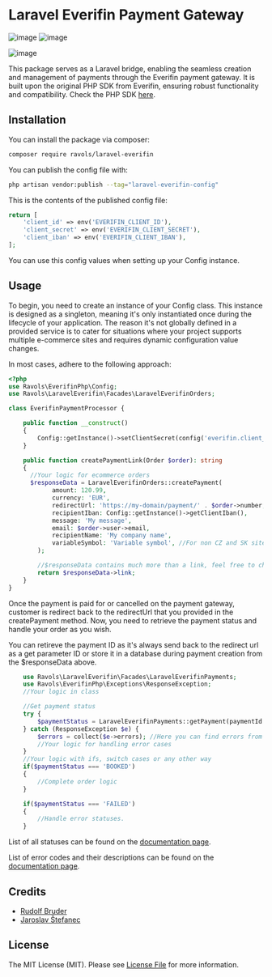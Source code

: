 # Laravel Everifin Payment Gateway
![image](https://img.shields.io/badge/Laravel-FF2D20?style=for-the-badge&logo=laravel&logoColor=white)  ![image](https://img.shields.io/badge/PHP-777BB4?style=for-the-badge&logo=php&logoColor=white)

![image](https://github.com/user-attachments/assets/cbcfec66-b1d6-48c6-81d0-a0eb1ff39406)

This package serves as a Laravel bridge, enabling the seamless creation and management of payments through the Everifin payment gateway. It is built upon the original PHP SDK from Everifin, ensuring robust functionality and compatibility. Check the PHP SDK [here](https://github.com/ravols/everifin-sdk-php).

## Installation

You can install the package via composer:

```bash
composer require ravols/laravel-everifin
```

You can publish the config file with:

```bash
php artisan vendor:publish --tag="laravel-everifin-config"
```

This is the contents of the published config file:

```php
return [
    'client_id' => env('EVERIFIN_CLIENT_ID'),
    'client_secret' => env('EVERIFIN_CLIENT_SECRET'),
    'client_iban' => env('EVERIFIN_CLIENT_IBAN'),
];
```

You can use this config values when setting up your Config instance.

## Usage

To begin, you need to create an instance of your Config class. This instance is designed as a singleton, meaning it's only instantiated once during the lifecycle of your application. The reason it's not globally defined in a provided service is to cater for situations where your project supports multiple e-commerce sites and requires dynamic configuration value changes.

In most cases, adhere to the following approach:

```php
<?php
use Ravols\EverifinPhp\Config;
use Ravols\LaravelEverifin\Facades\LaravelEverifinOrders;

class EverifinPaymentProcessor {

    public function __construct()
    {
        Config::getInstance()->setClientSecret(config('everifin.client_secret'))->setClientIban(config('everifin.client_iban'))->setClientId(config('everifin.client_id'));
    }

    public function createPaymentLink(Order $order): string
    {
      //Your logic for ecommerce orders
      $responseData = LaravelEverifinOrders::createPayment(
            amount: 120.99,
            currency: 'EUR',
            redirectUrl: 'https://my-domain/payment/' . $order->number,
            recipientIban: Config::getInstance()->getClientIban(),
            message: 'My message',
            email: $order->user->email,
            recipientName: 'My company name',
            variableSymbol: 'Variable symbol', //For non CZ and SK sites use reference field
        );

        //$responseData contains much more than a link, feel free to check it out
        return $responseData->link;
    }
}
```

Once the payment is paid for or cancelled on the payment gateway, customer is redirect back to the redirectUrl that you provided in the createPayment method. Now, you need to retrieve the payment status and handle your order as you wish.

You can retireve the payment ID as it's always send back to the redirect url as a get parameter ID or store it in a database during payment creation from the $responseData above.

```php
    use Ravols\LaravelEverifin\Facades\LaravelEverifinPayments;
    use Ravols\EverifinPhp\Exceptions\ResponseException;
    //Your logic in class

    //Get payment status
    try {
        $paymentStatus = LaravelEverifinPayments::getPayment(paymentId: request()->id);
    } catch (ResponseException $e) {
        $errors = collect($e->errors); //Here you can find errors from Everifin gateway in case request fails
        //Your logic for handling error cases
    }
    //Your logic with ifs, switch cases or any other way
    if($paymentStatus === 'BOOKED')
    {
        //Complete order logic
    }

    if($paymentStatus === 'FAILED')
    {
        //Handle error statuses.
    }

```

List of all statuses can be found on the [documentation page](https://everifin.atlassian.net/wiki/spaces/EPAD/pages/2467561491/Paygate+Payment+Flow).

List of error codes and their descriptions can be found on the [documentation page](https://everifin.atlassian.net/wiki/spaces/EFMBAPI/pages/2515730751/Errors).



## Credits

- [Rudolf Bruder](https://github.com/rudolfbruder)
- [Jaroslav Štefanec](https://github.com/jaroslavstefanec)

## License

The MIT License (MIT). Please see [License File](LICENSE.md) for more information.
